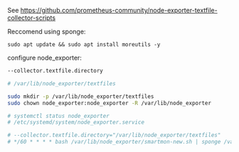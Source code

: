 See https://github.com/prometheus-community/node-exporter-textfile-collector-scripts

Reccomend using sponge:

```
sudo apt update && sudo apt install moreutils -y
```

configure node_exporter:

```bash
--collector.textfile.directory
```

```bash
# /var/lib/node_exporter/textfiles

sudo mkdir -p /var/lib/node_exporter/textfiles
sudo chown node_exporter:node_exporter -R /var/lib/node_exporter

# systemctl status node_exporter
# /etc/systemd/system/node_exporter.service

# --collector.textfile.directory="/var/lib/node_exporter/textfiles"
# */60 * * * * bash /var/lib/node_exporter/smartmon-new.sh | sponge /var/lib/node_exporter/textfiles/smartmon.prom >/dev/null 2>&1
```